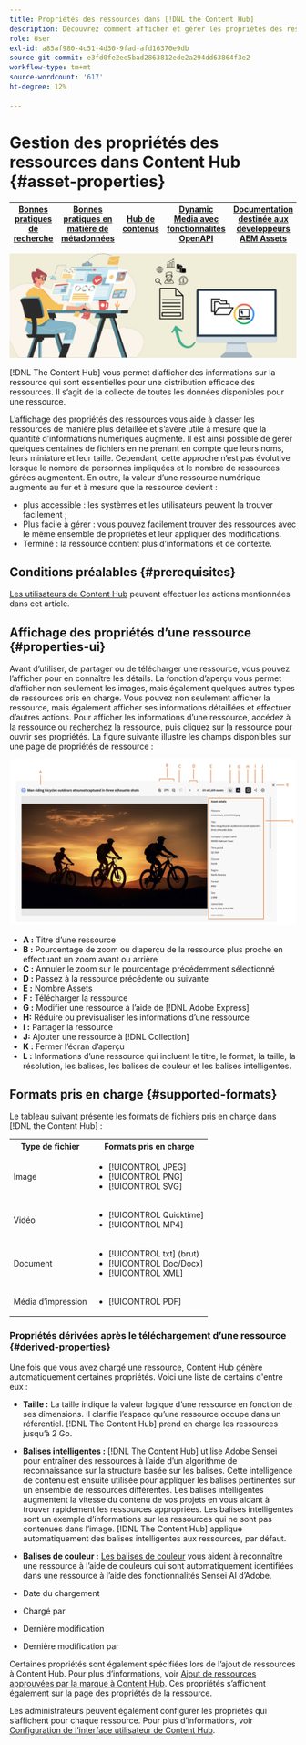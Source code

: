 ```yaml
---
title: Propriétés des ressources dans [!DNL the Content Hub]
description: Découvrez comment afficher et gérer les propriétés des ressources dans [!DNL Content Hub]
role: User
exl-id: a85af980-4c51-4d30-9fad-afd16370e9db
source-git-commit: e3fd0fe2ee5bad2863812ede2a294dd63864f3e2
workflow-type: tm+mt
source-wordcount: '617'
ht-degree: 12%

---
```


# Gestion des propriétés des ressources dans Content Hub {#asset-properties}

| [Bonnes pratiques de recherche](/help/assets/search-best-practices.md) | [ Bonnes pratiques en matière de métadonnées](/help/assets/metadata-best-practices.md) | [Hub de contenus](/help/assets/product-overview.md) | [Dynamic Media avec fonctionnalités OpenAPI](/help/assets/dynamic-media-open-apis-overview.md) | [Documentation destinée aux développeurs AEM Assets](https://developer.adobe.com/experience-cloud/experience-manager-apis/) |
| ------------- | --------------------------- |---------|----|-----|

![Image de bannière de métadonnées](assets/metadata-banner-image.png)

[!DNL The Content Hub] vous permet d’afficher des informations sur la ressource qui sont essentielles pour une distribution efficace des ressources. Il s’agit de la collecte de toutes les données disponibles pour une ressource.

L’affichage des propriétés des ressources vous aide à classer les ressources de manière plus détaillée et s’avère utile à mesure que la quantité d’informations numériques augmente. Il est ainsi possible de gérer quelques centaines de fichiers en ne prenant en compte que leurs noms, leurs miniature et leur taille. Cependant, cette approche n’est pas évolutive lorsque le nombre de personnes impliquées et le nombre de ressources gérées augmentent. En outre, la valeur d’une ressource numérique augmente au fur et à mesure que la ressource devient :

* plus accessible : les systèmes et les utilisateurs peuvent la trouver facilement ;
* Plus facile à gérer : vous pouvez facilement trouver des ressources avec le même ensemble de propriétés et leur appliquer des modifications.
* Terminé : la ressource contient plus d’informations et de contexte.

## Conditions préalables {#prerequisites}

[Les utilisateurs de Content Hub](deploy-content-hub.md#onboard-content-hub-users) peuvent effectuer les actions mentionnées dans cet article.

## Affichage des propriétés d’une ressource {#properties-ui}

Avant d’utiliser, de partager ou de télécharger une ressource, vous pouvez l’afficher pour en connaître les détails. La fonction d’aperçu vous permet d’afficher non seulement les images, mais également quelques autres types de ressources pris en charge. Vous pouvez non seulement afficher la ressource, mais également afficher ses informations détaillées et effectuer d’autres actions. Pour afficher les informations d’une ressource, accédez à la ressource ou [recherchez](search-assets.md) la ressource, puis cliquez sur la ressource pour ouvrir ses propriétés. La figure suivante illustre les champs disponibles sur une page de propriétés de ressource :

![Propriétés d’une interface utilisateur de ressource](assets/properties-ui.png)

* **A :** Titre d’une ressource
* **B :** Pourcentage de zoom ou d’aperçu de la ressource plus proche en effectuant un zoom avant ou arrière
* **C :** Annuler le zoom sur le pourcentage précédemment sélectionné
* **D :** Passez à la ressource précédente ou suivante
* **E :** Nombre Assets
* **F :** Télécharger la ressource
* **G :** Modifier une ressource à l’aide de [!DNL Adobe Express]
* **H:** Réduire ou prévisualiser les informations d’une ressource
* **I :** Partager la ressource
* **J:** Ajouter une ressource à [!DNL Collection]
* **K :** Fermer l’écran d’aperçu
* **L :** Informations d’une ressource qui incluent le titre, le format, la taille, la résolution, les balises, les balises de couleur et les balises intelligentes.

## Formats pris en charge {#supported-formats}

Le tableau suivant présente les formats de fichiers pris en charge dans [!DNL the Content Hub] :

<table> 
    <tbody>
     <tr>
      <th><strong>Type de fichier</strong></th>
      <th><strong>Formats pris en charge</strong></th>
     </tr>
     <tr>
      <td>Image</td>
      <td>
        <ul>
            <li>[!UICONTROL JPEG]</li> 
            <li>[!UICONTROL PNG]</li> 
            <li>[!UICONTROL SVG]</li>
        </ul>
      </td>
     </tr>
     <tr>
      <td>Vidéo</td>
      <td>
        <ul>
            <li>[!UICONTROL Quicktime]</li>  
            <li>[!UICONTROL MP4]</li> 
        </ul>
      </td>
     </tr>
      <tr>
      <td>Document</td>
      <td>
        <ul>
            <li>[!UICONTROL txt] (brut)</li>  
            <li>[!UICONTROL Doc/Docx]</li> 
            <li>[!UICONTROL XML]</li>
        </ul>
      </td>
     </tr>
     <tr>
      <td>Média d’impression</td>
      <td>
        <ul>
            <li>[!UICONTROL PDF]</li>  
        </ul>
      </td>
     </tr>  
    </tbody>
   </table>

### Propriétés dérivées après le téléchargement d’une ressource {#derived-properties}

Une fois que vous avez chargé une ressource, Content Hub génère automatiquement certaines propriétés. Voici une liste de certains d&#39;entre eux :

* **Taille :** La taille indique la valeur logique d’une ressource en fonction de ses dimensions. Il clarifie l’espace qu’une ressource occupe dans un référentiel. [!DNL The Content Hub] prend en charge les ressources jusqu’à 2 Go.

<!--* **Tags:** Tags help you categorize assets that can be browsed and searched more efficiently. Tagging helps in propagating the appropriate taxonomy to other users and workflows. -->

* **Balises intelligentes :** [!DNL The Content Hub] utilise Adobe Sensei pour entraîner des ressources à l’aide d’un algorithme de reconnaissance sur la structure basée sur les balises. Cette intelligence de contenu est ensuite utilisée pour appliquer les balises pertinentes sur un ensemble de ressources différentes. Les balises intelligentes augmentent la vitesse du contenu de vos projets en vous aidant à trouver rapidement les ressources appropriées. Les balises intelligentes sont un exemple d’informations sur les ressources qui ne sont pas contenues dans l’image. [!DNL The Content Hub] applique automatiquement des balises intelligentes aux ressources, par défaut.

* **Balises de couleur :** [ Les balises de couleur](#https://experienceleague.adobe.com/docs/experience-manager-cloud-service/content/assets/manage/color-tag-images.html?lang=en) vous aident à reconnaître une ressource à l’aide de couleurs qui sont automatiquement identifiées dans une ressource à l’aide des fonctionnalités Sensei AI d’Adobe.

* Date du chargement

* Chargé par

* Dernière modification

* Dernière modification par

Certaines propriétés sont également spécifiées lors de l’ajout de ressources à Content Hub. Pour plus d’informations, voir [Ajout de ressources approuvées par la marque à Content Hub](upload-brand-approved-assets.md). Ces propriétés s’affichent également sur la page des propriétés de la ressource.

Les administrateurs peuvent également configurer les propriétés qui s’affichent pour chaque ressource. Pour plus d’informations, voir [Configuration de l’interface utilisateur de Content Hub](configure-content-hub-ui-options.md#configure-asset-details-content-hub).

<!--

### Date range {#date-range} 

The date range allows you to select dates you want to see the assets. You can customize date range by choosing the start and end dates. 

-->
